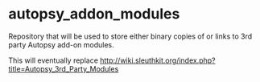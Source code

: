 # autopsy_addon_modules

Repository that will be used to store either binary copies of or links to 3rd party Autopsy add-on modules. 

This will eventually replace http://wiki.sleuthkit.org/index.php?title=Autopsy_3rd_Party_Modules

